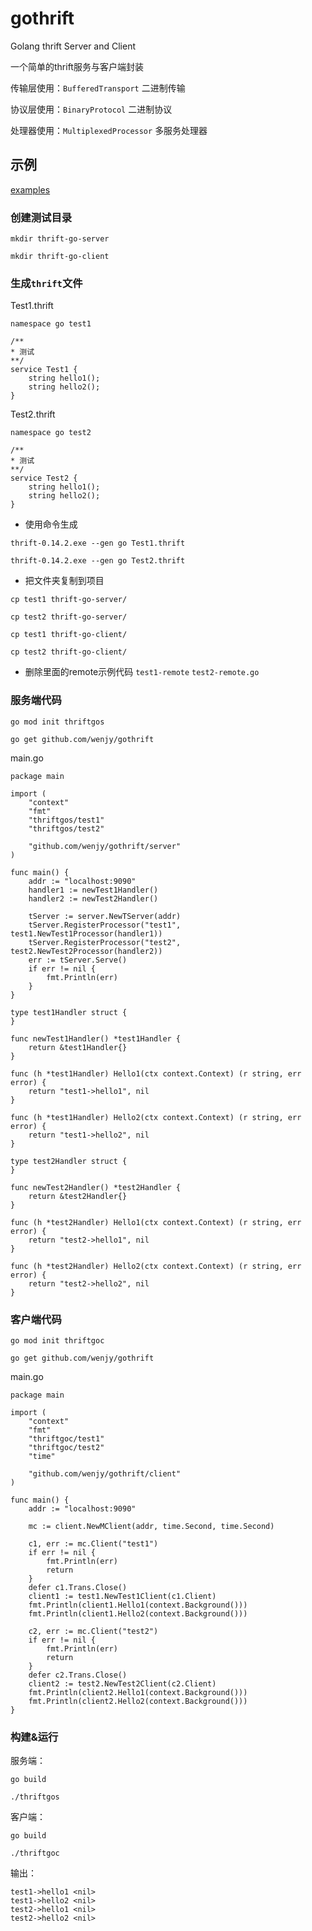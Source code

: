 # gothrift

Golang thrift Server and Client

一个简单的thrift服务与客户端封装

传输层使用：`BufferedTransport` 二进制传输

协议层使用：`BinaryProtocol` 二进制协议

处理器使用：`MultiplexedProcessor` 多服务处理器

## 示例

[examples](https://github.com/wenjy/gothrift/tree/main/examples)

### 创建测试目录

`mkdir thrift-go-server`

`mkdir thrift-go-client`

### 生成`thrift`文件

Test1.thrift
```
namespace go test1

/**
* 测试
**/
service Test1 {
    string hello1();
    string hello2();
}
```

Test2.thrift
```
namespace go test2

/**
* 测试
**/
service Test2 {
    string hello1();
    string hello2();
}
```

- 使用命令生成

`thrift-0.14.2.exe --gen go Test1.thrift`

`thrift-0.14.2.exe --gen go Test2.thrift`

- 把文件夹复制到项目

`cp test1 thrift-go-server/`

`cp test2 thrift-go-server/`

`cp test1 thrift-go-client/`

`cp test2 thrift-go-client/`

- 删除里面的remote示例代码 `test1-remote` `test2-remote.go`

### 服务端代码

`go mod init thriftgos`

`go get github.com/wenjy/gothrift`

main.go

```golang
package main

import (
	"context"
	"fmt"
	"thriftgos/test1"
	"thriftgos/test2"

	"github.com/wenjy/gothrift/server"
)

func main() {
	addr := "localhost:9090"
	handler1 := newTest1Handler()
	handler2 := newTest2Handler()

	tServer := server.NewTServer(addr)
	tServer.RegisterProcessor("test1", test1.NewTest1Processor(handler1))
	tServer.RegisterProcessor("test2", test2.NewTest2Processor(handler2))
	err := tServer.Serve()
	if err != nil {
		fmt.Println(err)
	}
}

type test1Handler struct {
}

func newTest1Handler() *test1Handler {
	return &test1Handler{}
}

func (h *test1Handler) Hello1(ctx context.Context) (r string, err error) {
	return "test1->hello1", nil
}

func (h *test1Handler) Hello2(ctx context.Context) (r string, err error) {
	return "test1->hello2", nil
}

type test2Handler struct {
}

func newTest2Handler() *test2Handler {
	return &test2Handler{}
}

func (h *test2Handler) Hello1(ctx context.Context) (r string, err error) {
	return "test2->hello1", nil
}

func (h *test2Handler) Hello2(ctx context.Context) (r string, err error) {
	return "test2->hello2", nil
}

```


### 客户端代码

`go mod init thriftgoc`

`go get github.com/wenjy/gothrift`

main.go

```golang
package main

import (
	"context"
	"fmt"
	"thriftgoc/test1"
	"thriftgoc/test2"
	"time"

	"github.com/wenjy/gothrift/client"
)

func main() {
	addr := "localhost:9090"

	mc := client.NewMClient(addr, time.Second, time.Second)

	c1, err := mc.Client("test1")
	if err != nil {
		fmt.Println(err)
		return
	}
	defer c1.Trans.Close()
	client1 := test1.NewTest1Client(c1.Client)
	fmt.Println(client1.Hello1(context.Background()))
	fmt.Println(client1.Hello2(context.Background()))

	c2, err := mc.Client("test2")
	if err != nil {
		fmt.Println(err)
		return
	}
	defer c2.Trans.Close()
	client2 := test2.NewTest2Client(c2.Client)
	fmt.Println(client2.Hello1(context.Background()))
	fmt.Println(client2.Hello2(context.Background()))
}

```

### 构建&运行

服务端：

`go build`

`./thriftgos`

客户端：

`go build`

`./thriftgoc`

输出：
```
test1->hello1 <nil>
test1->hello2 <nil>
test2->hello1 <nil>
test2->hello2 <nil>
```
